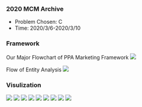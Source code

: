 ### 2020 MCM Archive
- Problem Chosen: C
- Time: 2020/3/6-2020/3/10

### Framework
Our Major Flowchart of PPA Marketing Framework
![](https://github.com/graveszhang/2020-MCM/blob/master/imgs/framework.png)

Flow of Entity Analysis
![](https://github.com/graveszhang/2020-MCM/blob/master/imgs/entity_frame.png)

### Visulization
![](https://github.com/graveszhang/2020-MCM/blob/master/imgs/Rating_review.png)
![](https://github.com/graveszhang/2020-MCM/blob/master/imgs/regression.png)
![](https://github.com/graveszhang/2020-MCM/blob/master/imgs/Rating%20Inconsistency.png)
![](https://github.com/graveszhang/2020-MCM/blob/master/imgs/hawkes.png)
![](https://github.com/graveszhang/2020-MCM/blob/master/imgs/comprehensive%20score.png)
![](https://github.com/graveszhang/2020-MCM/blob/master/imgs/combine_mean.png)
![](https://github.com/graveszhang/2020-MCM/blob/master/imgs/sensitivity.png)
![](https://github.com/graveszhang/2020-MCM/blob/master/imgs/wordcloud_high.png)
![](https://github.com/graveszhang/2020-MCM/blob/master/imgs/wordcloud_low.png)
